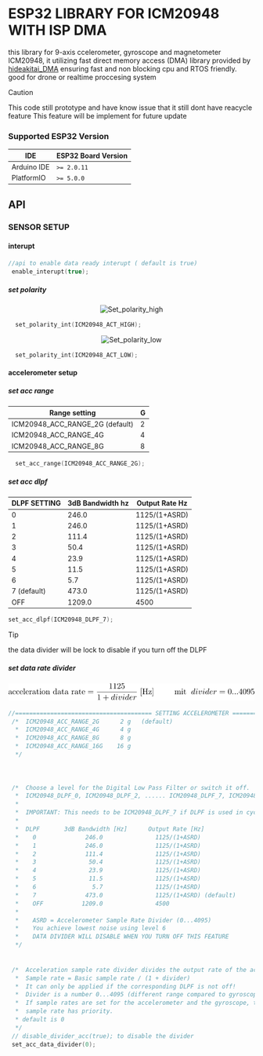 # ESP32 LIBRARY FOR ICM20948 WITH ISP DMA

this library for 9-axis ccelerometer, gyroscope and magnetometer ICM20948,
it utilizing fast direct memory access (DMA) library provided by [hideakitai_DMA](https://github.com/hideakitai/ESP32DMASPI)
ensuring fast and non blocking cpu and RTOS friendly. good for drone or realtime proccesing system
 > [!CAUTION]
 > This code still prototype and have know issue that it still dont have reacycle feature
 > This feature will be implement for future update

 ### Supported ESP32 Version

| IDE         | ESP32 Board Version |
| ----------- | ------------------- |
| Arduino IDE | `>= 2.0.11`         |
| PlatformIO  | `>= 5.0.0`          |

 
 ## API
 ### SENSOR SETUP

 #### interupt 
 ```C++
//api to enable data ready interupt ( default is true)
  enable_interupt(true);
 ```
 ##### set polarity
<div align="center">
  <img src="https://cdn.discordapp.com/attachments/1195732459577417790/1432944490821324872/ACT_HIGH.png?ex=6902e50d&is=6901938d&hm=de68ad532ec34620467dd627b5ae6d210b6e05b535eec3bdf1c29efadaad1d16&" alt="Set_polarity_high" width="300">
</div>

 ```C++
   set_polarity_int(ICM20948_ACT_HIGH);
 ```
 <div align="center">
  <img src="https://cdn.discordapp.com/attachments/1195732459577417790/1432945074689413241/ACT_LOW.png?ex=6902e598&is=69019418&hm=0d7f8536bdde30d4867da3d40dffde32e575e06dc8896dc68d9bbd07b49c2ebc&" alt="Set_polarity_low" width="300">
</div>

 ```C++
   set_polarity_int(ICM20948_ACT_LOW);
 ```


 #### accelerometer setup
 ##### set acc range

| Range setting                    | G |
|----------------------            | - |
| ICM20948_ACC_RANGE_2G (default)  | 2 |
| ICM20948_ACC_RANGE_4G            | 4 |
| ICM20948_ACC_RANGE_8G            | 8 |
 ``` C++
   set_acc_range(ICM20948_ACC_RANGE_2G);

 ```
##### set acc dlpf
| DLPF SETTING | 3dB Bandwidth hz | Output Rate Hz |
|--------------|------------------|----------------|
| 0            |  246.0           | 1125/(1+ASRD)  |
| 1            |  246.0           | 1125/(1+ASRD)  |
| 2            |  111.4           | 1125/(1+ASRD)  |
| 3            |   50.4           | 1125/(1+ASRD)  |
| 4            |   23.9           | 1125/(1+ASRD)  |
| 5            |   11.5           | 1125/(1+ASRD)  |
| 6            |    5.7           | 1125/(1+ASRD)  |
| 7  (default) |  473.0           | 1125/(1+ASRD)  |
| OFF          | 1209.0           | 4500           |

```C++
set_acc_dlpf(ICM20948_DLPF_7);

```
> [!TIP]
> the data divider will be lock to disable if you turn off the DLPF
##### set data rate divider

![alt text](quicklatex.com-30bd3464d130620ec59757d10947b7e5_l3-1.svg)




 ``` C++
 //======================================= SETTING ACCELEROMETER =======================================
  /*  ICM20948_ACC_RANGE_2G      2 g   (default)
   *  ICM20948_ACC_RANGE_4G      4 g
   *  ICM20948_ACC_RANGE_8G      8 g   
   *  ICM20948_ACC_RANGE_16G    16 g
   */



  /*  Choose a level for the Digital Low Pass Filter or switch it off.  
   *  ICM20948_DLPF_0, ICM20948_DLPF_2, ...... ICM20948_DLPF_7, ICM20948_DLPF_OFF 
   *  
   *  IMPORTANT: This needs to be ICM20948_DLPF_7 if DLPF is used in cycle mode!
   *  
   *  DLPF       3dB Bandwidth [Hz]      Output Rate [Hz]
   *    0              246.0               1125/(1+ASRD) 
   *    1              246.0               1125/(1+ASRD)
   *    2              111.4               1125/(1+ASRD)
   *    3               50.4               1125/(1+ASRD)
   *    4               23.9               1125/(1+ASRD)
   *    5               11.5               1125/(1+ASRD)
   *    6                5.7               1125/(1+ASRD) 
   *    7              473.0               1125/(1+ASRD) (default)
   *    OFF           1209.0               4500
   *    
   *    ASRD = Accelerometer Sample Rate Divider (0...4095) 
   *    You achieve lowest noise using level 6  
   *    DATA DIVIDER WILL DISABLE WHEN YOU TURN OFF THIS FEATURE
   */
  

  /*  Acceleration sample rate divider divides the output rate of the accelerometer.
   *  Sample rate = Basic sample rate / (1 + divider) 
   *  It can only be applied if the corresponding DLPF is not off!
   *  Divider is a number 0...4095 (different range compared to gyroscope)
   *  If sample rates are set for the accelerometer and the gyroscope, the gyroscope
   *  sample rate has priority.
   * default is 0
   */
  // disable_divider_acc(true); to disable the divider
  set_acc_data_divider(0);

 ```
